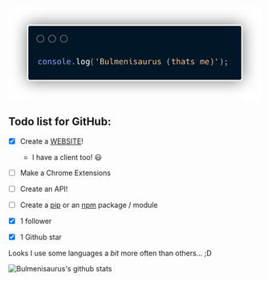 ![Bulmenisaurus](images/bulmenisaurus-carbon-more.png)

## Todo list for GitHub:

- [x] Create a [WEBSITE](https://alexeychub.com)!
  * I have a client too! 😃
- [ ] Make a Chrome Extensions
- [ ] Create an API!
- [ ] Create a [pip](https://pypi.org/project/pip/) or an [npm](https://www.npmjs.com/) package / module
- [x] 1 follower
- [x] 1 Github star 


Looks I use some languages a _bit_ more often than others... ;D

![Bulmenisaurus's github stats](https://github-readme-stats.vercel.app/api?username=Bulmenisaurus&show_icons=true&theme=vue-dark&hide=stars)